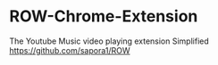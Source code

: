 # ROW-Chrome-Extension
The Youtube Music video playing extension
Simplified https://github.com/sapora1/ROW
